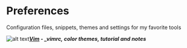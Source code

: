 # Preferences
Configuration files, snippets, themes and settings for my favorite tools

![alt text](https://github.com/stoychevvasko/Preferences/.resources/vim_logo.png "Vim")***[Vim](https://github.com/stoychevvasko/Preferences/vim "link to folder") - _vimrc, color themes, tutorial and notes***
